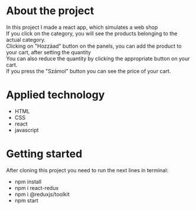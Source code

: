 # About the project
In this project I made a react app, which simulates a web shop<br/>
If you click on the category, you will see the products belonging to the actual category.<br/>
Clicking on "Hozzáad" button on the panels, you can add the product to your cart, after setting the quantity<br/>
You can also reduce the quantity by clicking the appropriate button on your cart.<br/>
If you press the "Számol" button you can see the price of your cart.

# Applied technology
- HTML
- CSS
- react
- javascript

# Getting started
After cloning this project you need to run the next lines in terminal:
- npm install
- npm i react-redux
- npm i @reduxjs/toolkit
- npm start
